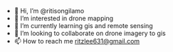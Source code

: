 - 👋 Hi, I’m @ritisongilamo
- 👀 I’m interested in drone mapping
- 🌱 I’m currently learning gis and remote sensing
- 💞️ I’m looking to collaborate on drone imagery to gis
- 📫 How to reach me ritzlee631@gmail.com

<!---
ritisongilamo/ritisongilamo is a ✨ special ✨ repository because its `README.md` (this file) appears on your GitHub profile.
You can click the Preview link to take a look at your changes.
--->
